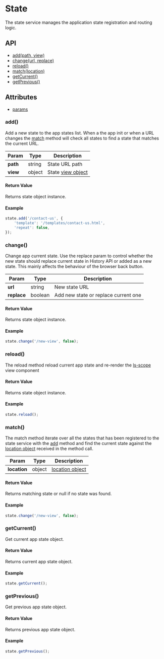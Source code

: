 # State

The state service manages the application state registration and routing logic.

## API

- [add(path, view)](#add)
- [change(url, replace)](#change)
- [reload()](#reload)
- [match(location)](#match)
- [getCurrent()](#getCurrent)
- [getPrevious()](#getPrevious)

## Attributes

- [params](params)

### add()

Add a new state to the app states list. When a the app init or when a URL changes the [match](#match) method will check all states to find a state that matches the current URL.

Param | Type | Description
--- | --- | ---
**path** | string | State URL path
**view** | object | State [view object]((/docs/services/view.md))

#### Return Value

Returns state object instance.

#### Example
```js
state.add('/contact-us', {
    'template': '/templates/contact-us.html',
    'repeat': false,
});
```

### change()

Change app current state. Use the replace param to control whether the new state should replace current state in History API or added as a new state. This mainly affects the behaviour of the browser back button. 

Param | Type | Description
--- | --- | ---
**url** | string | New state URL
**replace** | boolean | Add new state or replace current one

#### Return Value

Returns state object instance.

#### Example
```js
state.change('/new-view', false);
```

### reload()

The reload method reload current app state and re-render the [ls-scope](/docs/views/scope.md) view component 

#### Return Value

Returns state object instance.

#### Example
```js
state.reload();
```

### match()

The match method iterate over all the states that has been registered to the state service with the [add](#add) method and find the current state against the [location object](https://www.w3schools.com/jsref/obj_location.asp) received in the method call.   

Param | Type | Description
--- | --- | ---
**location** | object | [location object](https://www.w3schools.com/jsref/obj_location.asp)

#### Return Value

Returns matching state or null if no state was found.

#### Example
```js
state.change('/new-view', false);
```

### getCurrent()

Get current app state object.   

#### Return Value

Returns current app state object.

#### Example
```js
state.getCurrent();
```

### getPrevious()

Get previous app state object.   

#### Return Value

Returns previous app state object.

#### Example
```js
state.getPrevious();
```